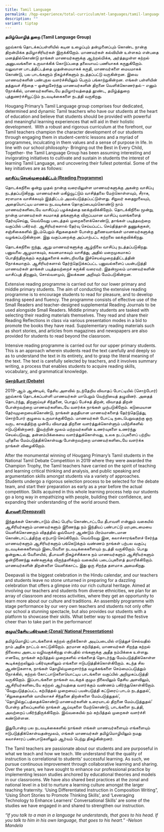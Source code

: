 ```yaml
---
title: Tamil Language
permalink: /hgp-experience/total-curriculum/mt-languages/tamil-language/
description: ""
variant: tiptap
---
```

<p><strong>தமிழ்மொழித் துறை (Tamil Language Group)</strong>
</p>
<p>ஹவ்காங் தொடக்கப்பள்ளியில் கடின உழைப்பும் தன்முனைப்பும் கொண்ட நான்கு திறன்மிக்க
தமிழாசிரியர்கள் இருக்கிறோம். மாணவர்கள் கல்வியின் உள்ளகம் என்பதை மனத்தில்கொண்டு
நாங்கள் மாணவர்களுக்கு ஆற்றல்மிக்க, அர்த்தமுள்ள கற்றல் அனுபவங்களை உருவாக்கிக்
கொடுப்பதை தலையாயப் பணியாகக் கருதுகிறோம். வலுவான பாடத்திட்டத்தை முதன்மையாகக்
கருதி, மாணவர்களை மையமாகக் கொண்டு, பல பாடங்களும் நிகழ்ச்சிகளும் நடத்தப்பட்டு
வருகின்றன. இவை மாணவர்களின் பண்புநல வளர்ச்சியிலும் பெரும் பங்காற்றுகின்றன.
எங்கள் பள்ளியின் தத்துவச் சிந்தை – ஒன்றுசேர்ந்து மாணவர்களின் திறனை வெளிக்கொணர்தல்
– எனும் நோக்கில், மாணவர்களிடையே தமிழார்வத்தைத் தூண்ட, தமிழ்த்துறை புத்துணர்ச்சியூட்டும்
நடவடிக்கைகளை நடத்தி வருகிறது.</p>
<p>Hougang Primary’s Tamil Language group comprises four dedicated, determined
and dynamic Tamil teachers who have our students at the heart of education
and believe that students should be provided with powerful and meaningful
learning experiences that will aid in their holistic development. &nbsp;With
a robust and rigorous curriculum at the forefront, our Tamil teachers champion
the character development of our students through engaging them in student-centric
lessons and a myriad of programmes, inculcating in them values and a sense
of purpose in life. In line with our school philosophy- Bringing out the
Best in Every Child, Together- the Tamil Language Group has been assuming
interesting and invigorating initiatives to cultivate and sustain in students
the interest of learning Tamil Language, and uncovering their fullest potential.
Some of the key initiatives are as follows:</p>
<p><strong><u>வாசிப்பு செயல்முறைத்திட்டம் (Reading Programme)</u></strong>
</p>
<p>தொடக்கநிலை ஒன்று முதல் நான்கு வரையிலுள்ள மாணவர்களுக்கு அகன்ற வாசிப்பு
நடத்தப்படுகிறது. மாணவர்கள் மகிழ்வூட்டும் வாசித்தலை மேற்கொள்ளவும், சீராக,
சரளமாக வாசிக்கவும் இத்திட்டம் அமல்படுத்தப்பட்டுள்ளது. சிறுவர் கதைநூலையும்,
அதையொட்டிய மாணவ நடவடிக்கை தொகுப்பையும்கொண்டு நாம் மாணவர்களிடையே வாசிப்புப்
பழக்கத்தை ஊக்குவிக்கிறோம். தொடக்கிநிலை மூன்று, நான்கு மாணவர்கள் சுயமாகத்
தங்களுக்கு விருப்பமான வாசிப்பு வளங்களைத் தேர்வுசெய்து, வெவ்வேறு படைத்தல்
முறைகளைக்கொண்டு, தாங்கள் படித்தவற்றை வகுப்பில் பகிர்வர். ஆசிரியர்களால்
தேர்வு செய்யப்பட்ட செய்தித்தாள் துணுக்குகள், சஞ்சிகைகளில் இடம்பெறும் சிறுகதைகள்
போன்ற துணைவளங்கள் மாணவர்களுக்கு வழங்கப்படுகின்றன. இது வகுப்பறைக்கு அப்பாற்பட்ட
கற்றலை ஊக்குவிக்கிறது.</p>
<p>தொடக்கநிலை ஐந்து, ஆறு மாணவர்களுக்கு ஆழ்நிலை வாசிப்பு நடத்தப்படுகிறது.
பனுவலை ஆழமாகவும், கவனமாகவும் வாசித்து, அதில் மறைமுகமாகப் பொதிந்திருக்கும்
கருத்துகளைக் கண்டறிவதே இச்செயல்முறைத்திட்டத்தின் நோக்கமாகும். ஆசிரியர்களால்
தேர்ந்தெடுக்கப்பட்ட பனுவல்களைப் பயன்படுத்தி மாணவர்கள் தாங்கள் படித்தவற்றைச்
சுருக்கி வரைவர். இதன்மூலம் மாணவர்களின் வாசிப்புத் திறனும், சொல்வளமும்,
இலக்கண அறிவும் மேம்படுகின்றன.</p>
<p>Extensive reading programme is carried out for our lower primary and middle
primary students. The aim of conducting the extensive reading programme
is to encourage students to read for pleasure, and to develop reading speed
and fluency. The programme consists of effective use of the Small Readers
and teacher-designed supplemental Reading Journals to be used alongside
Small Readers. Middle primary students are tasked with selecting their
reading materials themselves. They read and share their Reading Reflections
in class via various presentation modes in a bid to promote the books they
have read. Supplementary reading materials such as short stories, and articles
from magazines and newspapers are also provided for students to read beyond
the classroom. &nbsp;</p>
<p>Intensive reading programme is carried out for our upper primary students.
This is an approach wherein students read the text carefully and deeply
so as to understand the text in its entirety, and to grasp the literal
meaning of the text. The text is carefully selected by teachers, and it
involves summary writing, a process that enables students to acquire reading
skills, vocabulary, and grammatical knowledge.</p>
<p><strong><u>சொற்போர் (Debate)</u></strong>
</p>
<p>2019-ஆம் ஆண்டில், தேசிய அளவில் நடந்தேறிய விவாதப் போட்டியில் (சொற்போர்)
ஹவ்காங் தொடக்கப்பள்ளி மாணவர்கள் மாபெறும் வெற்றியைத் தழுவினர். அதைத் தொடர்ந்து,
திறனாய்வுச் சிந்தனை, பொதுப் பேச்சுத் திறன், விவாதத் திறன் போன்றவற்றை மாணவர்களிடையே
வளர்க்க நாங்கள் முற்படுகிறோம். கடுமையான தேர்வுமுறையைக்கொண்டு, நாங்கள் தகுதியான
மாணவர்களைத் தேர்ந்தெடுத்து, சொற்போர் குழுவை உருவாக்குகிறோம். மாணவர்கள்
போட்டி நடைபெறுவதற்கு ஒரு வருட காலத்திற்கு முன்பே விவாதத் திறனை வளர்த்துக்கொள்ளும்
பயிற்சிகளில் ஈடுபடுகின்றனர். இவற்றின் மூலம் மற்றவர்களின் உணர்வுகளை உணர்ந்து
செயல்படுவது, தன்னம்பிக்கையை வளர்த்துக்கொள்வது, உலக நடப்புகளைப் பற்றிய புரிதலை
மேம்படுத்திக்கொள்வது போன்றவற்றை மாணவர்களிடையே வளர்க்க நாங்கள் விழைகிறோம்.</p>
<p>After the monumental winning of Hougang Primary’s Tamil students in the
National Tamil Debate Competition in 2019 where they were awarded the Champion
Trophy, the Tamil teachers have carried on the spirit of teaching and learning
critical thinking and analysis, and public speaking and argumentation skills
amongst students via a variety of approaches. Students undergo a rigorous
selection process to be selected for the debate team, and start their preparation
as early as a year before the actual competition. Skills acquired in this
whole learning process help our students go a long way in empathizing with
people, building their confidence, and expanding their understanding of
the world around them.</p>
<p><strong><u>தீபாவளி (Deepavali)</u></strong>
</p>
<p>இந்துக்கள் கொண்டாடும் மிகப் பெரிய கொண்டாட்டமே தீபாவளி என்னும் வகையில்
ஆசிரியர்களும் மாணவர்களும் இணைந்து நம் இந்தியப் பண்பாட்டு மரபுடைமையை வெளிக்கொணரும்
விதத்தில் ஒவ்வோர் ஆண்டும் பிரம்மாண்டமான கொண்டாட்டத்திற்கு ஏற்பாடு செய்கிறோம்.
வெவ்வேறு இன, கலாச்சாரங்களைச் சேர்ந்த மாணவர்களும் ஆசிரியர்களும் பங்கெடுக்கும்
வண்ணம் நாங்கள் பற்பல வகுப்பு நடவடிக்கைகளையும் இடைவேளை நடவடிக்கைகளையும்
நடத்தி வருகிறோம். பொது ஒன்றுகூடல் வேளையில், தீபாவளி நிகழ்ச்சிக்காக நம்
மாணவர்களும் ஆசிரியர்களும் ஒன்றிணைந்து கண்களுக்கு விருந்தளிக்கும் வகையில்
படைப்புகளைத் தயாரிக்கிறோம். மாணவர்களின் திறன்களை வெளிக்காட்ட இது ஒரு சிறந்த
தளமாக அமைகிறது.</p>
<p>Deepavali is the biggest celebration in the Hindu calendar, and our teachers
and students leave no stone unturned in preparing for a dazzling celebration
that offers a glimpse into our rich cultural heritage. Aimed at involving
our teachers and students from diverse ethnicities, we plan for an array
of classroom and recess activities, where they get an opportunity to learn
more about our culture and traditions. An assembly programme with stage
performance by our very own teachers and students not only offer our school
a stunning spectacle, but also provides our students with a platform to
showcase their skills. What better way to spread the festive cheer than
to take part in the performance!</p>
<p><strong><u>குழும/தேசிய பகிர்வுகள் (Zonal/ National Presentations)</u></strong>
</p>
<p>தமிழ்மொழிப் பாடங்களைக் கற்றல் குறிக்கோள் அடிப்படையில் எடுத்துச் செல்வதில்
நாம் அதிக நாட்டம் காட்டுகிறோம். தரமான கற்பித்தல், மாணவர்கள் சிறந்த கற்றல்
நிலையை அடைய வழிவகுக்கிறது என்பதில் எங்களுக்கு அதீத நம்பிக்கை உள்ளது. எனவே,
நாங்கள் கற்பித்தல் முறைகளில் எங்களைத் தொடர்ந்து மேம்படுத்திக்கொள்ள கூடிக்கற்றலிலும்
பகிர்வுகளிலும் எங்களை ஈடுபடுத்திக்கொள்கிறோம். கடந்த சில ஆண்டுகளாக, நாங்கள்
தொழில்முறைசார்ந்த வழக்கங்களை செம்மைப்படுத்தும் நோக்கில், கற்றல் கோட்பாடுகளையொட்டிய
பாடங்களை வகுப்பில் அறிமுகப்படுத்தி வருகிறோம். இப்பாடங்களை நாங்கள் வடக்குக்
குழும நிலையிலும் தேசிய அளவிலும், ஆசிரியர்களிடையே கற்றல் ஆர்வத்தை வளர்க்கும்
வண்ணம் பகிர்ந்துகொள்கிறோம். ‘வேறுபடுத்தப்பட்ட கற்பித்தல் முறையைப் பயன்படுத்தி
கட்டுரைப் பாடம் நடத்துதல்’, ‘சிறுகதைகளின் வாயிலாகச் சிந்தனை திறன்களை மேம்படுத்துதல்’,
‘தொழில்நுட்பத்தைக்கொண்டு மாணவர்களின் உரையாடல் திறனை மேம்படுத்துதல்’ போன்ற
தலைப்புகளில் நாங்கள் ஆய்வுகளை மேற்கொண்டு, பாடங்களை நடத்தி, அவற்றைப் பகிர்ந்திருக்கிறோம்.
இவ்வகையில் நம் கற்பித்தல் முறைகள் வளர்ச்சி கண்டுள்ளன.</p>
<p>இதுபோன்ற பல நடவடிக்கைகளில் நாங்கள் எங்கள் மாணவர்களையும் எங்களையும் ஈடுபடுத்திக்கொள்வதன்மூலம்,
எங்கள் மாணவர்கள் தமிழ்மொழியிலும் நமது கலாச்சாரப் பண்பாடுகளிலும் ஆர்வம்
பெற்று திகழ்கின்றனர்.</p>
<p></p>
<p>The Tamil teachers are passionate about our students and are purposeful
in what we teach and how we teach. We understand that the quality of instruction
is correlational to students’ successful learning. As such, we pursue continuous
improvement through collaborative learning and sharing. Over the years,
we have sought to enhance our professional practice by implementing lesson
studies anchored by educational theories and models in our classrooms.
We have also shared best practices at the zonal and national level in a
bid to nurture a learning culture amongst the larger teaching fraternity.
‘Using Differentiated Instruction in Composition Writing”, ‘Using Short
Stories to Promote Thinking Skills’, and ‘Leveraging Technology to Enhance
Learners’ Conversational Skills’ are some of the studies we have engaged
in and shared to strengthen our instruction.</p>
<p><em>“If you talk to a man in a language he understands, that goes to his head. If you talk to him in his own language, that goes to his heart.” -Nelson Mandela</em>
</p>
<p>&nbsp;&nbsp;&nbsp;</p>